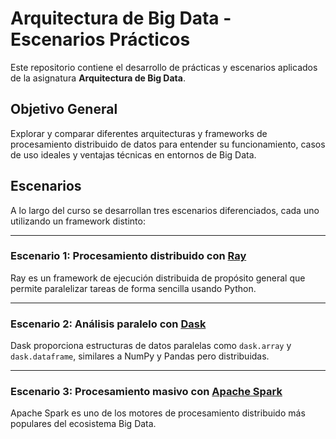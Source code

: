 # Arquitectura de Big Data - Escenarios Prácticos

Este repositorio contiene el desarrollo de prácticas y escenarios aplicados de la asignatura **Arquitectura de Big Data**.

## Objetivo General

Explorar y comparar diferentes arquitecturas y frameworks de procesamiento distribuido de datos para entender su funcionamiento, casos de uso ideales y ventajas técnicas en entornos de Big Data.

## Escenarios

A lo largo del curso se desarrollan tres escenarios diferenciados, cada uno utilizando un framework distinto:

---

### Escenario 1: Procesamiento distribuido con [Ray](https://www.ray.io/)

Ray es un framework de ejecución distribuida de propósito general que permite paralelizar tareas de forma sencilla usando Python.

---

### Escenario 2: Análisis paralelo con [Dask](https://dask.org/)

Dask proporciona estructuras de datos paralelas como `dask.array` y `dask.dataframe`, similares a NumPy y Pandas pero distribuidas.

---

### Escenario 3: Procesamiento masivo con [Apache Spark](https://spark.apache.org/)

Apache Spark es uno de los motores de procesamiento distribuido más populares del ecosistema Big Data.
